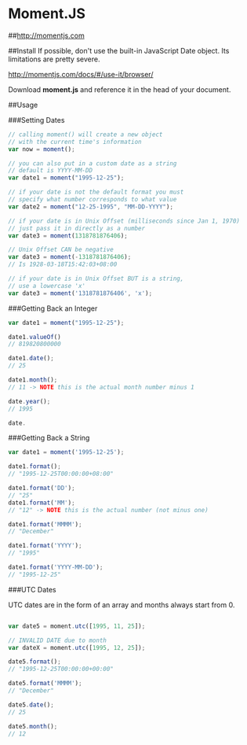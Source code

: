 # Moment.JS
##http://momentjs.com

##Install
If possible, don't use the built-in JavaScript Date object. Its limitations are pretty severe.

http://momentjs.com/docs/#/use-it/browser/

Download **moment.js** and reference it in the head of your document.

##Usage

###Setting Dates
```javascript
// calling moment() will create a new object 
// with the current time's information
var now = moment();

// you can also put in a custom date as a string
// default is YYYY-MM-DD
var date1 = moment("1995-12-25");

// if your date is not the default format you must
// specify what number corresponds to what value
var date2 = moment("12-25-1995", "MM-DD-YYYY");

// if your date is in Unix Offset (milliseconds since Jan 1, 1970)
// just pass it in directly as a number
var date3 = moment(1318781876406);

// Unix Offset CAN be negative
var date3 = moment(-1318781876406);
// Is 1928-03-18T15:42:03+08:00

// if your date is in Unix Offset BUT is a string,
// use a lowercase 'x'
var date3 = moment('1318781876406', 'x');
```
###Getting Back an Integer

```javascript
var date1 = moment("1995-12-25");

date1.valueOf()
// 819820800000

date1.date();
// 25

date1.month();
// 11 -> NOTE this is the actual month number minus 1

date.year();
// 1995

date.
```

###Getting Back a String

```javascript
var date1 = moment('1995-12-25');

date1.format();
// "1995-12-25T00:00:00+08:00"

date1.format('DD');
// "25"
date1.format('MM');
// "12" -> NOTE this is the actual number (not minus one)

date1.format('MMMM');
// "December"

date1.format('YYYY');
// "1995"

date1.format('YYYY-MM-DD');
// "1995-12-25"
```

###UTC Dates

UTC dates are in the form of an array and months always start from 0.
```javascript

var date5 = moment.utc([1995, 11, 25]);

// INVALID DATE due to month
var dateX = moment.utc([1995, 12, 25]); 

date5.format();
// "1995-12-25T00:00:00+00:00"

date5.format('MMMM');
// "December"

date5.date();
// 25

date5.month();
// 12

```
